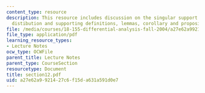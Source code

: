 ```yaml
---
content_type: resource
description: This resource includes discussion on the singular support of a tempered
  distibution and supporting definitions, lemmas, corollary and propositions
file: /media/courses/18-155-differential-analysis-fall-2004/a27e62a9921427c6f15da631a591d0e7_section12.pdf
file_type: application/pdf
learning_resource_types:
- Lecture Notes
ocw_type: OCWFile
parent_title: Lecture Notes
parent_type: CourseSection
resourcetype: Document
title: section12.pdf
uid: a27e62a9-9214-27c6-f15d-a631a591d0e7
---
```

